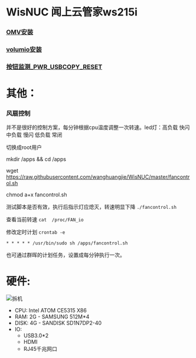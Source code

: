 # WisNUC 闻上云管家ws215i 

### [OMV安装](https://openmediavault.readthedocs.io/en/latest/installation/on_debian.html)

### [volumio安装](https://github.com/wanghuangjie/WisNUC/blob/master/howtodockervolumio.md)

### [按钮监测_PWR_USBCOPY_RESET](https://raw.githubusercontent.com/wanghuangjie/WisNUC/master/buttonlistener.sh) 
# 其他：

### 风扇控制 
并不是很好的控制方案，每分钟根据cpu温度调整一次转速。led灯：高负载 快闪 中负载 慢闪  低负载 常闭

切换成root用户

mkdir /apps && cd /apps

wget https://raw.githubusercontent.com/wanghuangjie/WisNUC/master/fancontrol.sh

chmod a+x fancontrol.sh

测试脚本是否有效，执行后指示灯应熄灭，转速明显下降  ```./fancontrol.sh ```

查看当前转速  ```cat  /proc/FAN_io```

修改定时计划 ```crontab -e ``` 

```
* * * * * /usr/bin/sudo sh /apps/fancontrol.sh
```
也可通过群晖的计划任务，设置成每分钟执行一次。


# 硬件:
![拆机](https://am.zdmimg.com/201604/05/5703a8469d1e6.jpg_e600.jpg)
* CPU: Intel ATOM CE5315 X86
* RAM: 2G - SAMSUNG 512M*4
* DISK: 4G - SANDISK SD1N7DP2-40
* IO: 
  * USB3.0*2 
  * HDMI
  * RJ45千兆网口
